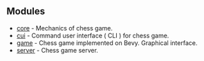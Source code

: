 ## Modules

- [core](./core) - Mechanics of chess game.
- [cui](./cui) - Command user interface ( CLI ) for chess game.
- [game](./game) - Chess game implemented on Bevy. Graphical interface.
- [server](./server) - Chess game server.
